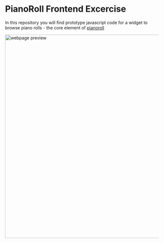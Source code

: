 # PianoRoll Frontend Excercise

In this repository you will find prototype javascript code for a widget to browse piano rolls - the core element of [pianoroll](https://pianoroll.io)

<img width="666" alt="webpage preview" src="https://github.com/Nospoko/pianoroll-frontend-challenge/assets/8056825/7881a966-f480-4483-9685-b97ef0f09f46">
